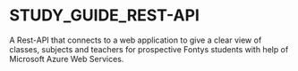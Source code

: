 # STUDY_GUIDE_REST-API
A Rest-API that connects to a web application to give a clear view of classes, subjects and teachers for prospective Fontys students with help of Microsoft Azure Web Services.

